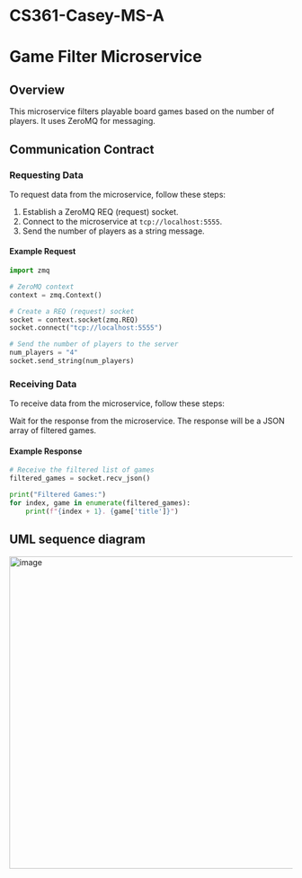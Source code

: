 # CS361-Casey-MS-A

# Game Filter Microservice

## Overview
This microservice filters playable board games based on the number of players. It uses ZeroMQ for messaging.

## Communication Contract

### Requesting Data
To request data from the microservice, follow these steps:

1. Establish a ZeroMQ REQ (request) socket.
2. Connect to the microservice at `tcp://localhost:5555`.
3. Send the number of players as a string message.

#### Example Request
```python
import zmq

# ZeroMQ context
context = zmq.Context()

# Create a REQ (request) socket
socket = context.socket(zmq.REQ)
socket.connect("tcp://localhost:5555")

# Send the number of players to the server
num_players = "4"
socket.send_string(num_players)
```

### Receiving Data
To receive data from the microservice, follow these steps:

Wait for the response from the microservice.
The response will be a JSON array of filtered games.

#### Example Response
```python
# Receive the filtered list of games
filtered_games = socket.recv_json()

print("Filtered Games:")
for index, game in enumerate(filtered_games):
    print(f"{index + 1}. {game['title']}")
```

## UML sequence diagram

<img width="556" alt="image" src="https://github.com/user-attachments/assets/2c6ee14f-b06d-4800-bbe0-af57e0600040">

